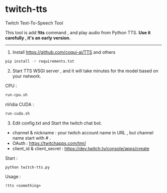 # twitch-tts
Twitch Text-To-Speech Tool

This tool is add __!tts__ command , and play audio from Python TTS.
__Use it carefully , it's an early version.__

---
1.  Install https://github.com/coqui-ai/TTS and others

```bash
pip install -r requirements.txt
```

2. Start TTS WSGI server  , and it will take minutes for the model based on your network.

CPU :

```bash
run-cpu.sh
```

nVidia CUDA :

```bash
run-cuda.sh
```

3. Edit config.txt and Start the twitch chat bot. 
  - channel & nickname : your twitch account name in URL , but channel name start with # .
  - OAuth : https://twitchapps.com/tmi/
  - client_id & client_secret : https://dev.twitch.tv/console/apps/create

Start :

```bash
python twitch-tts.py
```

Usage :
```
!tts <something> 
```
